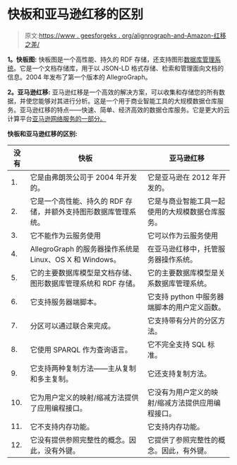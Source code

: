 # 快板和亚马逊红移的区别

> 原文:[https://www . geesforgeks . org/alignrograph-and-Amazon-红移之差/](https://www.geeksforgeeks.org/difference-between-allegrograph-and-amazon-redshift/)

**1。快板图:**
快板图是一个高性能、持久的 RDF 存储，还支持图形[数据库管理系统](https://www.geeksforgeeks.org/introduction-of-dbms-database-management-system-set-1/)。它是一个文档存储库，用于以 JSON-LD 格式存储、检索和管理面向文档的信息。2004 年发布了第一个版本的 AllegroGraph。

**2。亚马逊红移:**
亚马逊红移是一个高效的解决方案，可以收集和存储您的所有数据，并使您能够对其进行分析。这是一个用于商业智能工具的大规模数据仓库服务。亚马逊红移的特点——快速、简单、经济高效的数据仓库服务。它是更大的云计算平台[亚马逊网络服务的一部分。](https://www.geeksforgeeks.org/introduction-to-amazon-web-services/)

**快板和亚马逊红移的区别:**

<center>

| 没有 | 快板 | 亚马逊红移 |
| --- | --- | --- |
| 1. | 它是由弗朗茨公司于 2004 年开发的。 | 它是亚马逊在 2012 年开发的。 |
| 2. | 它是一个高性能、持久的 RDF 存储，并额外支持图形数据库管理系统。 | 它是与商业智能工具一起使用的大规模数据仓库服务。 |
| 3. | 它不能作为云服务使用 | 它可以作为云服务使用 |
| 4. | AllegroGraph 的服务器操作系统是 Linux、OS X 和 Windows。 | 在亚马逊红移中，托管服务器操作系统。 |
| 5. | 它的主要数据库模型是文档存储、图形数据库管理系统和 RDF 存储。 | 它的主要数据库模型是关系数据库管理系统。 |
| 6. | 它支持服务器端脚本。 | 它支持 python 中服务器端脚本的用户定义函数。 |
| 7. | 分区可以通过联合来完成。 | 它支持带有分片的分区方法。 |
| 8. | 它使用 SPARQL 作为查询语言。 | 它不完全支持 SQL 标准。 |
| 9. | 它支持两种复制方法——主从复制和多主复制。 | 它还支持复制方法。 |
| 10. | 它为用户定义的映射/缩减方法提供了应用编程接口。 | 它没有为用户定义的映射/缩减方法提供应用编程接口。 |
| 11. | 它不支持内存功能。 | 它支持内存功能。 |
| 12. | 它没有提供参照完整性的概念。因此，没有外键。 | 它提供了参照完整性的概念。因此，有外键。 |

</center>